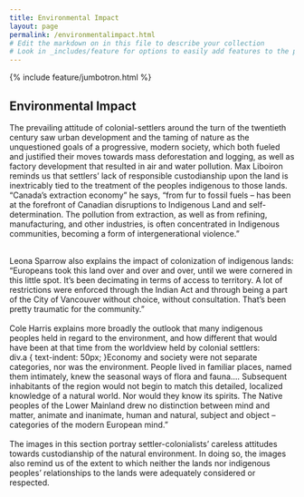 ```yaml
---
title: Environmental Impact
layout: page
permalink: /environmentalimpact.html
# Edit the markdown on in this file to describe your collection
# Look in _includes/feature for options to easily add features to the page
---
```


{% include feature/jumbotron.html %}

## Environmental Impact

The prevailing attitude of colonial-settlers around the turn of the twentieth century saw urban development and the taming of nature as the unquestioned goals of a progressive, modern society, which both fueled and justified their moves towards mass deforestation and logging, as well as factory development that resulted in air and water pollution. Max Liboiron reminds us that settlers’ lack of responsible custodianship upon the land is inextricably tied to the treatment of the peoples indigenous to those lands. “Canada’s extraction economy” he says, “from fur to fossil fuels – has been at the forefront of Canadian disruptions to Indigenous Land and self-determination. The pollution from extraction, as well as from refining, manufacturing, and other industries, is often concentrated in Indigenous communities, becoming a form of intergenerational violence.” <br><br>

Leona Sparrow also explains the impact of colonization of indigenous lands: “Europeans took this land over and over and over, until we were cornered in this little spot. It’s been decimating in terms of access to territory. A lot of restrictions were enforced through the Indian Act and through being a part of the City of Vancouver without choice, without consultation. That’s been pretty traumatic for the community.”<br><br>
Cole Harris explains more broadly the outlook that many indigenous peoples held in regard to the environment, and how different that would have been at that time from the worldview held by colonial settlers:<br>
div.a {
  text-indent: 50px;
}Economy and society were not separate categories, nor was the environment. People lived in familiar places, named them intimately, knew the seasonal ways of flora and fauna…. Subsequent inhabitants of the region would not begin to match this detailed, localized knowledge of a natural world. Nor would they know its spirits. The Native peoples of the Lower Mainland drew no distinction between mind and matter, animate and inanimate, human and natural, subject and object – categories of the modern European mind.” <br><br>
The images in this section portray settler-colonialists’ careless attitudes towards custodianship of the natural environment. In doing so, the images also remind us of the extent to which neither the lands nor indigenous peoples’ relationships to the lands were adequately considered or respected.
